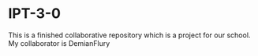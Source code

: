 # IPT-3-0
This is a finished collaborative repository which is a project for our school.
My collaborator is DemianFlury
